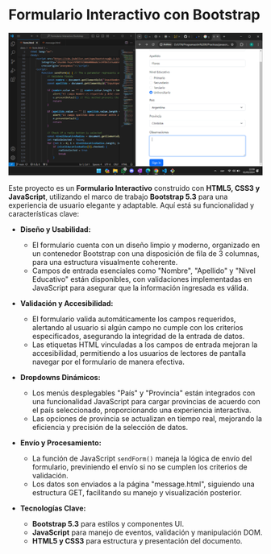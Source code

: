# Formulario Interactivo con Bootstrap

![Texto alternativo](https://github.com/floresernesto95/Images/blob/main/formulario.png?raw=true)

Este proyecto es un **Formulario Interactivo** construido con **HTML5, CSS3 y JavaScript**, utilizando el marco de trabajo **Bootstrap 5.3** para una experiencia de usuario elegante y adaptable. Aquí está su funcionalidad y características clave:

- **Diseño y Usabilidad:**
  - El formulario cuenta con un diseño limpio y moderno, organizado en un contenedor Bootstrap con una disposición de fila de 3 columnas, para una estructura visualmente coherente.
  - Campos de entrada esenciales como "Nombre", "Apellido" y "Nivel Educativo" están disponibles, con validaciones implementadas en JavaScript para asegurar que la información ingresada es válida.

- **Validación y Accesibilidad:**
  - El formulario valida automáticamente los campos requeridos, alertando al usuario si algún campo no cumple con los criterios especificados, asegurando la integridad de la entrada de datos.
  - Las etiquetas HTML vinculadas a los campos de entrada mejoran la accesibilidad, permitiendo a los usuarios de lectores de pantalla navegar por el formulario de manera efectiva.

- **Dropdowns Dinámicos:**
  - Los menús desplegables "País" y "Provincia" están integrados con una funcionalidad JavaScript para cargar provincias de acuerdo con el país seleccionado, proporcionando una experiencia interactiva.
  - Las opciones de provincia se actualizan en tiempo real, mejorando la eficiencia y precisión de la selección de datos.

- **Envío y Procesamiento:**
  - La función de JavaScript `sendForm()` maneja la lógica de envío del formulario, previniendo el envío si no se cumplen los criterios de validación.
  - Los datos son enviados a la página "message.html", siguiendo una estructura GET, facilitando su manejo y visualización posterior.

- **Tecnologías Clave:**
  - **Bootstrap 5.3** para estilos y componentes UI.
  - **JavaScript** para manejo de eventos, validación y manipulación DOM.
  - **HTML5 y CSS3** para estructura y presentación del documento.
